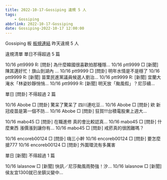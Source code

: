 ```yaml
---
title: 2022-10-17-Gossiping 違規 5 人
tags:
    - Gossiping
abbrlink: 2022-10-17-Gossiping
date: Gossiping-2022-10-17 12:00:00
---
```

Gossiping 板 [板規連結](https://www.ptt.cc/bbs/Gossiping/M.1637425085.A.07D.html)
昨天違規 5 人
<!-- more -->

違規清單
單日不得超過 5 篇

10/16 ptt9999 R: [問卦] 為什麼韓國很喜歡拍那種隱…
10/16 ptt9999 □ [新聞] 陳其邁好忙！旗山到湖內 …
10/16 ptt9999 □ [問卦] 明年水情是不是穩了
10/16 ptt9999 R: [新聞] 苗栗民進黨議員候選人劉治…
10/16 ptt9999 R: [新聞] 宜蘭大淹水「林姿妙靜悄悄…
10/16 ptt9999 R: [新聞] 明天放「颱風假」？尼莎續…

單日 [問卦] 不得超過 2 篇

10/16 Abobe □ [問卦] 驚呆了驚呆了 四川連吃豆…
10/16 Abobe □ [問卦] 欸 新冠疫苗是第一個不防…
10/16 Abobe □ [問卦] 狂賀!!!台積電股東上週大…

10/16 mabo45 □ [問卦] 在職進修 真的會比較認真…
10/16 mabo45 □ [問卦] 什麼東西 漲價漲到讓你有…
10/16 mabo45 □ [問卦] 戒菸真的很困難嗎？

10/16 encoreb00124 □ [問卦] 嗨三小幹
10/16 encoreb00124 □ [問卦] 要怎麼搶777
10/16 encoreb00124 □ [問卦] 外圍環流有多厲害

單日 [新聞] 不得超過 1 篇

10/16 lalasnow □ [新聞] 快訊／尼莎颱風雨勢強！汐…
10/16 lalasnow □ [新聞] 侯友宜1300就已坐鎮災變中…